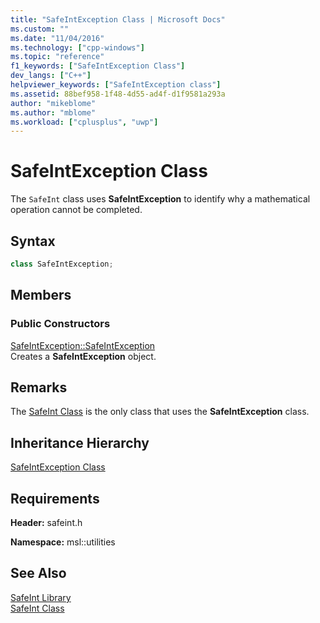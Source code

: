 ```yaml
---
title: "SafeIntException Class | Microsoft Docs"
ms.custom: ""
ms.date: "11/04/2016"
ms.technology: ["cpp-windows"]
ms.topic: "reference"
f1_keywords: ["SafeIntException Class"]
dev_langs: ["C++"]
helpviewer_keywords: ["SafeIntException class"]
ms.assetid: 88bef958-1f48-4d55-ad4f-d1f9581a293a
author: "mikeblome"
ms.author: "mblome"
ms.workload: ["cplusplus", "uwp"]
---
```

# SafeIntException Class

The `SafeInt` class uses **SafeIntException** to identify why a mathematical operation cannot be completed.

## Syntax

```cpp
class SafeIntException;
```

## Members

### Public Constructors

[SafeIntException::SafeIntException](../windows/safeintexception-safeintexception.md)  
Creates a **SafeIntException** object.

## Remarks

The [SafeInt Class](../windows/safeint-class.md) is the only class that uses the **SafeIntException** class.

## Inheritance Hierarchy

[SafeIntException Class](../windows/safeintexception-class.md)

## Requirements

**Header:** safeint.h

**Namespace:** msl::utilities

## See Also

[SafeInt Library](../windows/safeint-library.md)  
[SafeInt Class](../windows/safeint-class.md)